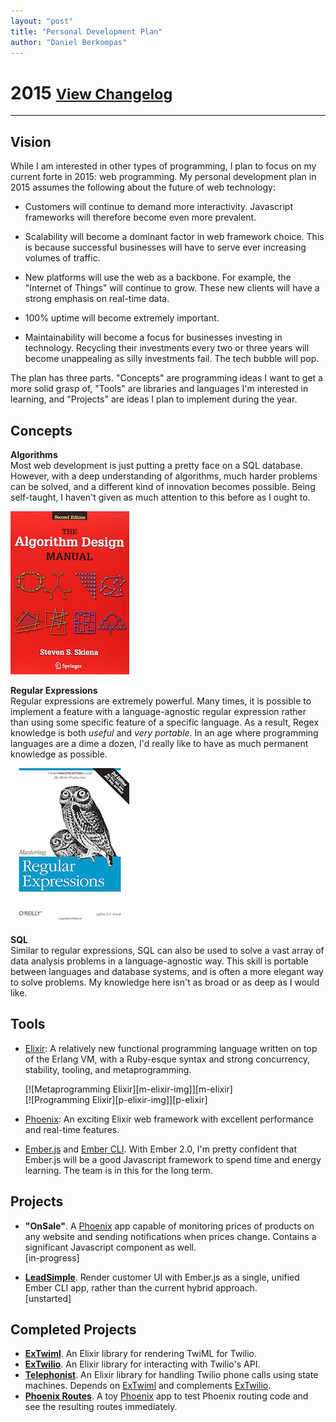 ```yaml
---
layout: "post"
title: "Personal Development Plan"
author: "Daniel Berkompas"
---
```

# 2015 <small class="float-right">[View Changelog](https://github.com/danielberkompas/danielberkompas.github.io/commits/master/personal-development-plan/index.md)</small>
<hr />

## Vision
While I am interested in other types of programming, I plan to focus on my 
current forte in 2015: web programming. My personal development plan in 2015 
assumes the following about the future of web technology:

- Customers will continue to demand more interactivity. Javascript frameworks 
  will therefore become even more prevalent.

- Scalability will become a dominant factor in web framework choice. This is
  because successful businesses will have to serve ever increasing volumes of
  traffic.

- New platforms will use the web as a backbone. For example, the "Internet of
  Things" will continue to grow. These new clients will have a strong emphasis
  on real-time data.

- 100% uptime will become extremely important.

- Maintainability will become a focus for businesses investing in technology.
  Recycling their investments every two or three years will become unappealing
  as silly investments fail. The tech bubble will pop.

The plan has three parts. "Concepts" are programming ideas I want to get a more
solid grasp of, "Tools" are libraries and languages I'm interested in learning,
and "Projects" are ideas I plan to implement during the year.

## Concepts

**Algorithms**  
Most web development is just putting a pretty face on a SQL database.
However, with a deep understanding of algorithms, much harder problems can be 
solved, and a different kind of innovation becomes possible. Being self-taught,
I haven't given as much attention to this before as I ought to.

[![Algorithms Manual][algorithms-manual-img]][algorithms-manual]

**Regular Expressions**  
Regular expressions are extremely powerful. Many times, it is possible to
implement a feature with a language-agnostic regular expression rather than
using some specific feature of a specific language. As a result, Regex knowledge
is both _useful_ and _very portable_. In an age where programming languages are
a dime a dozen, I'd really like to have as much permanent knowledge as possible.

[![Mastering Regular Expressions][mastering-regex-img]][mastering-regex]

**SQL**  
Similar to regular expressions, SQL can also be used to solve a vast array of
data analysis problems in a language-agnostic way. This skill is portable
between languages and database systems, and is often a more elegant way to solve
problems. My knowledge here isn't as broad or as deep as I would like.

## Tools

- [Elixir][elixir]: A relatively new functional programming language written on
  top of the Erlang VM, with a Ruby-esque syntax and strong concurrency,
  stability, tooling, and metaprogramming.

  <div class="float-left">[![Metaprogramming Elixir][m-elixir-img]][m-elixir]</div>
  <div class="float-left">[![Programming Elixir][p-elixir-img]][p-elixir]</div>
  <div class="clear"></div>

- [Phoenix][phoenix]: An exciting Elixir web framework with excellent
  performance and real-time features.

- [Ember.js][emberjs] and [Ember CLI][embercli]. With Ember 2.0, I'm pretty
  confident that Ember.js will be a good Javascript framework to spend time and
  energy learning. The team is in this for the long term.

## Projects

- **"OnSale"**. A [Phoenix][phoenix] app capable of monitoring prices
  of products on any website and sending notifications when prices change.
  Contains a significant Javascript component as well.  
  <span class="green">[in-progress]</span>

- **[LeadSimple][leadsimple]**. Render customer UI with Ember.js as a single, 
  unified Ember CLI app, rather than the current hybrid approach.  
  <span class="orange">[unstarted]</span>

## Completed Projects

- **[ExTwiml][extwiml]**. An Elixir library for rendering TwiML for Twilio.
- **[ExTwilio][extwilio]**. An Elixir library for interacting with Twilio's API.
- **[Telephonist][telephonist]**. An Elixir library for handling Twilio phone calls
  using state machines. Depends on [ExTwiml][extwiml] and complements
  [ExTwilio][extwilio].
- **[Phoenix Routes][phoenix-routes]**. A toy [Phoenix][phoenix] app to test
  Phoenix routing code and see the resulting routes immediately.

[leadsimple]: http://leadsimple.com
[phoenix-routes]: http://phoenixroutes.herokuapp.com/
[extwiml]: https://github.com/danielberkompas/ex_twiml
[extwilio]: https://github.com/danielberkompas/ex_twilio
[telephonist]: https://github.com/danielberkompas/telephonist
[algorithms-manual-img]: /assets/img/algorithms-manual.jpg
[algorithms-manual]: http://www.amazon.com/gp/product/1848000693/
[mastering-regex]: http://www.amazon.com/Mastering-Regular-Expressions-Jeffrey-Friedl/dp/0596528124
[mastering-regex-img]: /assets/img/mastering-regex.jpg
[p-elixir]: https://pragprog.com/book/elixir/programming-elixir
[p-elixir-img]: https://imagery.pragprog.com/products/361/elixir_xlargecover.jpg?1368724397
[m-elixir]: https://pragprog.com/book/cmelixir/metaprogramming-elixir
[m-elixir-img]: https://imagery.pragprog.com/products/430/cmelixir_xlargecover.jpg?1415371472
[embercli]: http://ember-cli.org
[emberjs]: http://emberjs.com
[elixir]: http://elixir-lang.org
[phoenix]: http://phoenixframework.org
